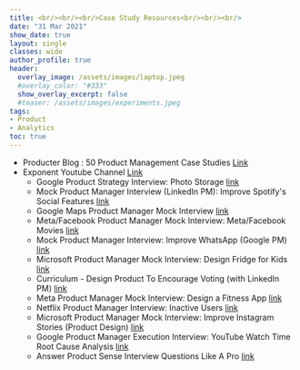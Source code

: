 ```yaml
---
title: <br/><br/><br/>Case Study Resources<br/><br/><br/>
date: "31 Mar 2021"
show_date: true
layout: single
classes: wide
author_profile: true
header:
  overlay_image: /assets/images/laptop.jpeg
  #overlay_color: "#333"
  show_overlay_excerpt: false
  #teaser: /assets/images/experiments.jpeg
tags:
- Product
- Analytics
toc: true
---
```


* Producter Blog : 50 Product Management Case Studies [Link](https://blog.producter.co/50-product-management-case-studies/)
* Exponent Youtube Channel [Link](https://www.youtube.com/@tryexponent)
  * Google Product Strategy Interview: Photo Storage [link](https://www.youtube.com/watch?v=Impwn4rCMKo)
  * Mock Product Manager Interview (LinkedIn PM): Improve Spotify's Social Features [link](https://www.youtube.com/watch?v=1dj0zA7jlGc)
  * Google Maps Product Manager Mock Interview [link](https://www.youtube.com/watch?v=CXdaPETE7iE)
  * Meta/Facebook Product Manager Mock Interview: Meta/Facebook Movies [link](https://www.youtube.com/watch?v=se6Soyi2k0U&t=442s)
  * Mock Product Manager Interview: Improve WhatsApp (Google PM) [link](https://www.youtube.com/watch?v=e0Nj_eYDj2s)
  * Microsoft Product Manager Mock Interview: Design Fridge for Kids [link](https://www.youtube.com/watch?v=Axa7gx1lKqA)
  * Curriculum - Design Product To Encourage Voting (with LinkedIn PM) [link](https://www.youtube.com/watch?v=jQhdz4j29fU)
  * Meta Product Manager Mock Interview: Design a Fitness App [link](https://www.youtube.com/watch?v=O0K2gkCSy4o)
  * Netflix Product Manager Interview: Inactive Users [link](https://www.youtube.com/watch?v=nbB1H6XpPuU)
  * Microsoft Product Manager Mock Interview: Improve Instagram Stories (Product Design) [link](https://www.youtube.com/watch?v=CGS_UCTtvlY)
  * Google Product Manager Execution Interview: YouTube Watch Time Root Cause Analysis [link](https://www.youtube.com/watch?v=l8s9_ScogCk)
  * Answer Product Sense Interview Questions Like A Pro [link](https://www.youtube.com/watch?v=WE0KeryvpXE)
